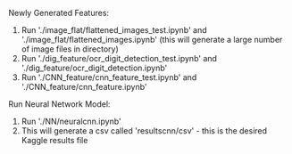 Newly Generated Features:
1. Run './image_flat/flattened_images_test.ipynb' and './image_flat/flattened_images.ipynb' (this will generate a large number of image files in directory)
2. Run './dig_feature/ocr_digit_detection_test.ipynb' and './dig_feature/ocr_digit_detection.ipynb'
3. Run './CNN_feature/cnn_feature_test.ipynb' and './CNN_feature/cnn_feature.ipynb'

Run Neural Network Model:
1. Run './NN/neuralcnn.ipynb'
2. This will generate a csv called 'resultscnn/csv' - this is the desired Kaggle results file

